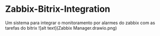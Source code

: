 # Zabbix-Bitrix-Integration
Um sistema para integrar o monitoramento por alarmes do zabbix com as tarefas do bitrix
![alt text](Zabbix Manager.drawio.png)
